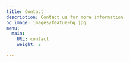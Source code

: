 ```yaml
---
title: Contact
description: Contact us for more information
bg_image: images/featue-bg.jpg
menu:
  main:
    URL: contact
    weight: 2

---
```

